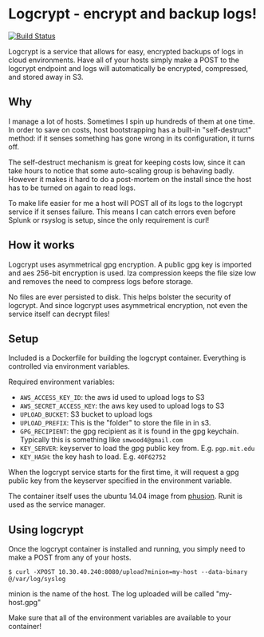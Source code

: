 # Logcrypt - encrypt and backup logs!
[![Build Status](https://travis-ci.org/stephen-mw/logcrypt.svg)](https://travis-ci.org/stephen-mw/logcrypt)

Logcrypt is a service that allows for easy, encrypted backups of logs in cloud environments. Have all of your hosts simply make a POST to the logcrypt endpoint and logs will automatically be encrypted, compressed, and stored away in S3.

## Why
I manage a lot of hosts. Sometimes I spin up hundreds of them at one time. In order to save on costs, host bootstrapping has a built-in "self-destruct" method: if it senses something has gone wrong in its configuration, it turns off.

The self-destruct mechanism is great for keeping costs low, since it can take hours to notice that some auto-scaling group is behaving badly. However it makes it hard to do a post-mortem on the install since the host has to be turned on again to read logs.

To make life easier for me a host will POST all of its logs to the logcrypt service if it senses failure. This means I can catch errors even before Splunk or rsyslog is setup, since the only requirement is curl!

## How it works
Logcrypt uses asymmetrical gpg encryption. A public gpg key is imported and aes 256-bit encryption is used. lza compression keeps the file size low and removes the need to compress logs before storage.

No files are ever persisted to disk. This helps bolster the security of logcrypt. And since logcrypt uses asymmetrical encryption, not even the service itself can decrypt files!

## Setup
Included is a Dockerfile for building the logcrypt container. Everything is controlled via environment variables.

Required environment variables:
* ```AWS_ACCESS_KEY_ID```: the aws id used to upload logs to S3
* ```AWS_SECRET_ACCESS_KEY```: the aws key used to upload logs to S3
* ```UPLOAD_BUCKET```: S3 bucket to upload logs
* ```UPLOAD_PREFIX```: This is the "folder" to store the file in in s3.
* ```GPG_RECIPIENT```: the gpg recipient as it is found in the gpg keychain. Typically this is something like ```smwood4@gmail.com```
* ```KEY_SERVER```: keyserver to load the gpg public key from. E.g. ```pgp.mit.edu```
* ```KEY_HASH```: the key hash to load. E.g. ```40F62752```

When the logcrypt service starts for the first time, it will request a gpg public key from the keyserver specified in the environment variable.

The container itself uses the ubuntu 14.04 image from [phusion](https://github.com/phusion/baseimage-docker). Runit is used as the service manager.

## Using logcrypt
Once the logcrypt container is installed and running, you simply need to make a POST from any of your hosts.

```
$ curl -XPOST 10.30.40.240:8080/upload?minion=my-host --data-binary @/var/log/syslog
```

minion is the name of the host. The log uploaded will be called "my-host.gpg"

Make sure that all of the environment variables are available to your container!
